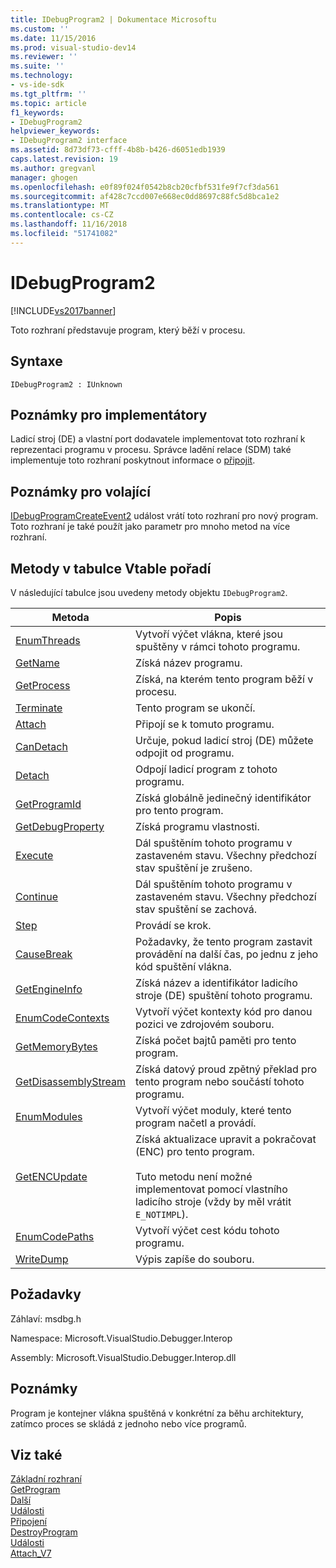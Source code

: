 ```yaml
---
title: IDebugProgram2 | Dokumentace Microsoftu
ms.custom: ''
ms.date: 11/15/2016
ms.prod: visual-studio-dev14
ms.reviewer: ''
ms.suite: ''
ms.technology:
- vs-ide-sdk
ms.tgt_pltfrm: ''
ms.topic: article
f1_keywords:
- IDebugProgram2
helpviewer_keywords:
- IDebugProgram2 interface
ms.assetid: 8d73df73-cfff-4b8b-b426-d6051edb1939
caps.latest.revision: 19
ms.author: gregvanl
manager: ghogen
ms.openlocfilehash: e0f89f024f0542b8cb20cfbf531fe9f7cf3da561
ms.sourcegitcommit: af428c7ccd007e668ec0dd8697c88fc5d8bca1e2
ms.translationtype: MT
ms.contentlocale: cs-CZ
ms.lasthandoff: 11/16/2018
ms.locfileid: "51741082"
---
```

# <a name="idebugprogram2"></a>IDebugProgram2
[!INCLUDE[vs2017banner](../../../includes/vs2017banner.md)]

Toto rozhraní představuje program, který běží v procesu.  
  
## <a name="syntax"></a>Syntaxe  
  
```  
IDebugProgram2 : IUnknown  
```  
  
## <a name="notes-for-implementers"></a>Poznámky pro implementátory  
 Ladicí stroj (DE) a vlastní port dodavatele implementovat toto rozhraní k reprezentaci programu v procesu. Správce ladění relace (SDM) také implementuje toto rozhraní poskytnout informace o [připojit](../../../extensibility/debugger/reference/idebugprogram2-attach.md).  
  
## <a name="notes-for-callers"></a>Poznámky pro volající  
 [IDebugProgramCreateEvent2](../../../extensibility/debugger/reference/idebugprogramcreateevent2.md) událost vrátí toto rozhraní pro nový program. Toto rozhraní je také použít jako parametr pro mnoho metod na více rozhraní.  
  
## <a name="methods-in-vtable-order"></a>Metody v tabulce Vtable pořadí  
 V následující tabulce jsou uvedeny metody objektu `IDebugProgram2`.  
  
|Metoda|Popis|  
|------------|-----------------|  
|[EnumThreads](../../../extensibility/debugger/reference/idebugprogram2-enumthreads.md)|Vytvoří výčet vlákna, které jsou spuštěny v rámci tohoto programu.|  
|[GetName](../../../extensibility/debugger/reference/idebugprogram2-getname.md)|Získá název programu.|  
|[GetProcess](../../../extensibility/debugger/reference/idebugprogram2-getprocess.md)|Získá, na kterém tento program běží v procesu.|  
|[Terminate](../../../extensibility/debugger/reference/idebugprogram2-terminate.md)|Tento program se ukončí.|  
|[Attach](../../../extensibility/debugger/reference/idebugprogram2-attach.md)|Připojí se k tomuto programu.|  
|[CanDetach](../../../extensibility/debugger/reference/idebugprogram2-candetach.md)|Určuje, pokud ladicí stroj (DE) můžete odpojit od programu.|  
|[Detach](../../../extensibility/debugger/reference/idebugprogram2-detach.md)|Odpojí ladicí program z tohoto programu.|  
|[GetProgramId](../../../extensibility/debugger/reference/idebugprogram2-getprogramid.md)|Získá globálně jedinečný identifikátor pro tento program.|  
|[GetDebugProperty](../../../extensibility/debugger/reference/idebugprogram2-getdebugproperty.md)|Získá programu vlastnosti.|  
|[Execute](../../../extensibility/debugger/reference/idebugprogram2-execute.md)|Dál spuštěním tohoto programu v zastaveném stavu. Všechny předchozí stav spuštění je zrušeno.|  
|[Continue](../../../extensibility/debugger/reference/idebugprogram2-continue.md)|Dál spuštěním tohoto programu v zastaveném stavu. Všechny předchozí stav spuštění se zachová.|  
|[Step](../../../extensibility/debugger/reference/idebugprogram2-step.md)|Provádí se krok.|  
|[CauseBreak](../../../extensibility/debugger/reference/idebugprogram2-causebreak.md)|Požadavky, že tento program zastavit provádění na další čas, po jednu z jeho kód spuštění vlákna.|  
|[GetEngineInfo](../../../extensibility/debugger/reference/idebugprogram2-getengineinfo.md)|Získá název a identifikátor ladicího stroje (DE) spuštění tohoto programu.|  
|[EnumCodeContexts](../../../extensibility/debugger/reference/idebugprogram2-enumcodecontexts.md)|Vytvoří výčet kontexty kód pro danou pozici ve zdrojovém souboru.|  
|[GetMemoryBytes](../../../extensibility/debugger/reference/idebugprogram2-getmemorybytes.md)|Získá počet bajtů paměti pro tento program.|  
|[GetDisassemblyStream](../../../extensibility/debugger/reference/idebugprogram2-getdisassemblystream.md)|Získá datový proud zpětný překlad pro tento program nebo součástí tohoto programu.|  
|[EnumModules](../../../extensibility/debugger/reference/idebugprogram2-enummodules.md)|Vytvoří výčet moduly, které tento program načetl a provádí.|  
|[GetENCUpdate](../../../extensibility/debugger/reference/idebugprogram2-getencupdate.md)|Získá aktualizace upravit a pokračovat (ENC) pro tento program.<br /><br /> Tuto metodu není možné implementovat pomocí vlastního ladicího stroje (vždy by měl vrátit `E_NOTIMPL`).|  
|[EnumCodePaths](../../../extensibility/debugger/reference/idebugprogram2-enumcodepaths.md)|Vytvoří výčet cest kódu tohoto programu.|  
|[WriteDump](../../../extensibility/debugger/reference/idebugprogram2-writedump.md)|Výpis zapíše do souboru.|  
  
## <a name="requirements"></a>Požadavky  
 Záhlaví: msdbg.h  
  
 Namespace: Microsoft.VisualStudio.Debugger.Interop  
  
 Assembly: Microsoft.VisualStudio.Debugger.Interop.dll  
  
## <a name="remarks"></a>Poznámky  
 Program je kontejner vlákna spuštěná v konkrétní za běhu architektury, zatímco proces se skládá z jednoho nebo více programů.  
  
## <a name="see-also"></a>Viz také  
 [Základní rozhraní](../../../extensibility/debugger/reference/core-interfaces.md)   
 [GetProgram](../../../extensibility/debugger/reference/idebugthread2-getprogram.md)   
 [Další](../../../extensibility/debugger/reference/ienumdebugprograms2-next.md)   
 [Události](../../../extensibility/debugger/reference/idebugportevents2-event.md)   
 [Připojení](../../../extensibility/debugger/reference/idebugengine2-attach.md)   
 [DestroyProgram](../../../extensibility/debugger/reference/idebugengine2-destroyprogram.md)   
 [Události](../../../extensibility/debugger/reference/idebugeventcallback2-event.md)   
 [Attach_V7](../../../extensibility/debugger/reference/idebugprogramnode2-attach-v7.md)

